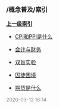 ### /概念普及/索引


**[上一级索引]()**

- [CPI和PPI是什么](/概念普及/CPI和PPI是什么)

- [会计与财务](/概念普及/会计与财务)

- [双盲实验](/概念普及/双盲实验)

- [囚徒困境](/概念普及/囚徒困境)

- [期货是什么](/概念普及/期货是什么)


<font size=2 color='grey'> 2020-03-12 16:14 </font>

